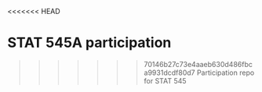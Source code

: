 <<<<<<< HEAD
# STAT 545A participation

>>>>>>> 70146b27c73e4aaeb630d486fbca9931dcdf80d7
Participation repo for STAT 545
